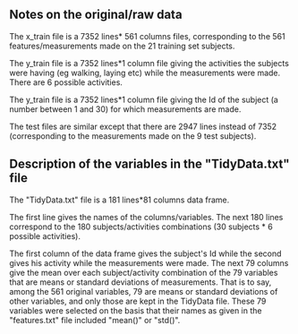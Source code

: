 Notes on the original/raw data
------------------------------

The x_train file is a 7352 lines* 561 columns files, corresponding to the 561 features/measurements made on the 21 training set subjects.

The y_train file is a 7352 lines*1 column file giving the activities the subjects were having (eg walking, laying etc) while the measurements were made. There are 6 possible activities.

The y_train file is a 7352 lines*1 column file giving the Id of the subject (a number between 1 and 30) for which measurements are made.

The test files are similar except that there are 2947 lines instead of 7352 (corresponding to the measurements made on the 9 test subjects).


Description of the variables in the "TidyData.txt" file
-------------------------------------------------------

The "TidyData.txt" file is a 181 lines*81 columns data frame.

The first line gives the names of the columns/variables.
The next 180 lines correspond to the 180 subjects/activities combinations (30 subjects * 6 possible activities).

The first column of the data frame gives the subject's Id while the second gives his activity  while the measurements were made.
The next 79 columns give the mean over each subject/activity combination of the 79 variables that are means or standard deviations of measurements. That is to say, among the 561 original variables, 79 are means or standard deviations of other variables, and only those are kept in the TidyData file. These 79 variables were selected on the basis that their names as given in the "features.txt" file included "mean()" or "std()".


